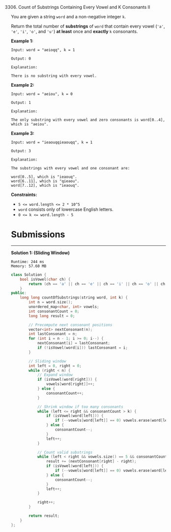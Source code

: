 3306. Count of Substrings Containing Every Vowel and K Consonants II

You are given a string `word` and a non-negative integer `k`.

Return the total number of **substrings** of `word` that contain every vowel (`'a'`, `'e'`, `'i'`, `'o'`, and `'u'`) **at least** once and **exactly** `k` consonants.

 

**Example 1:**
```
Input: word = "aeioqq", k = 1

Output: 0

Explanation:

There is no substring with every vowel.
```

**Example 2:**
```
Input: word = "aeiou", k = 0

Output: 1

Explanation:

The only substring with every vowel and zero consonants is word[0..4], which is "aeiou".
```

**Example 3:**
```
Input: word = "ieaouqqieaouqq", k = 1

Output: 3

Explanation:

The substrings with every vowel and one consonant are:

word[0..5], which is "ieaouq".
word[6..11], which is "qieaou".
word[7..12], which is "ieaouq".
```

**Constraints:**

* `5 <= word.length <= 2 * 10^5`
* `word` consists only of lowercase English letters.
* `0 <= k <= word.length - 5`

# Submissions
---
**Solution 1: (Sliding Window)**
```
Runtime: 244 ms
Memory: 57.60 MB
```
```c++
class Solution {
    bool isVowel(char ch) {
        return (ch == 'a' || ch == 'e' || ch == 'i' || ch == 'o' || ch == 'u');
    }
public:
    long long countOfSubstrings(string word, int k) {
        int n = word.size();
        unordered_map<char, int> vowels;
        int consonantCount = 0;
        long long result = 0;

        // Precompute next consonant positions
        vector<int> nextConsonant(n);
        int lastConsonant = n;
        for (int i = n - 1; i >= 0; i--) {
            nextConsonant[i] = lastConsonant;
            if (!isVowel(word[i])) lastConsonant = i;
        }

        // Sliding window
        int left = 0, right = 0;
        while (right < n) {
            // Expand window
            if (isVowel(word[right])) {
                vowels[word[right]]++;
            } else {
                consonantCount++;
            }

            // Shrink window if too many consonants
            while (left <= right && consonantCount > k) {
                if (isVowel(word[left])) {
                    if (--vowels[word[left]] == 0) vowels.erase(word[left]);
                } else {
                    consonantCount--;
                }
                left++;
            }

            // Count valid substrings
            while (left < right && vowels.size() == 5 && consonantCount == k) {
                result += (nextConsonant[right] - right);
                if (isVowel(word[left])) {
                    if (--vowels[word[left]] == 0) vowels.erase(word[left]);
                } else {
                    consonantCount--;
                }
                left++;
            }

            right++;
        }

        return result;
    }
};
```
